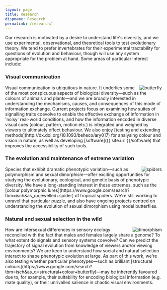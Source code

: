```yaml
---
layout: page
title: Research
dispname: Research
permalink: /research/
---
```


Our research is motivated by a desire to understand life's diversity, and we use experimental, observational, and theoretical tools to test evolutionary theory. We tend to prefer invertebrates for their experimental tractability for questions of evolution and behaviour, though will use any system appropriate for the problem at hand. Some areas of particular interest include: 

### Visual communication

<img src="{{ site.baseurl }}/assets/blog/res1.png" title="butterfly" class="profile" style="float:right;">
Visual communication is ubiquitous in nature. It underlies some of the most conspicuous aspects of biological diversity—such as the colours of animals and plants—and we are broadly interested in understanding the mechanisms, causes, and consequences of this mode of information exchange. Current projects focus on examining how suites of signalling traits coevolve to enable the effective exchange of information in 'noisy' real-world conditions, and how the information encoded in diverse visual cues (colour, pattern, motion etc.) is integrated and weighed by viewers to ultimately effect behaviour. We also enjoy [testing and extending methods](http://dx.doi.org/10.1093/beheco/ary017) for analysing colour and vision in nature, as well as developing [software]({{ site.url }}/software) that improves the accessibility of such tools. 

### The evolution and maintenance of extreme variation

<img src="{{ site.baseurl }}/assets/blog/res2.png" title="spiders" class="profile" style="float:right;">
Species that exhibit dramatic phenotypic variation—such as polymorphism and sexual dimorphism—offer exciting opportunities for studying the evolutionary, ecological, and genetic basis of phenotypic diversity. We have a long-standing interest in these extremes, such as the [colour polymorphic lures](https://www.google.com/search?tbm=isch&as_q=jewelled+spider) of tropical spiders. We're still working to unravel that particular puzzle, and also have ongoing projects centred on understanding the evolution of sexual dimorphism using model butterflies.

### Natural and sexual selection in the wild

<img src="{{ site.baseurl }}/assets/blog/res3.png" title="dimorphism" class="profile" style="float:right;">
How are intersexual differences in sensory ecology reconciled with the fact that males and females largely share a genome? To what extent do signals and sensory systems coevolve? Can we predict the trajectory of signal evolution from knowledge of viewers and/or viewing  environments? We are keen to understand how social and natural selection interact to shape phenotypic evolution at large. As part of this work, we're also testing whether particular phenotypes—such as brilliant [structural colours](https://www.google.com/search?tbm=isch&as_q=structural+colour+butterfly)—may be inherently favoured due to, for example, their suitability for encoding biological information (e.g. mate quality), or their unrivalled salience in chaotic visual environments.    
